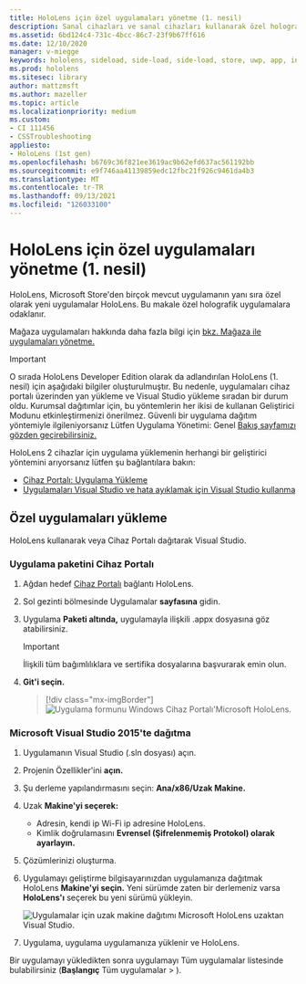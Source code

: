```yaml
---
title: HoloLens için özel uygulamaları yönetme (1. nesil)
description: Sanal cihazları ve sanal cihazları kullanarak özel holografik uygulamaları HoloLens yüklemeyi, kaldırmayı ve Cihaz Portalı Visual Studio.
ms.assetid: 6bd124c4-731c-4bcc-86c7-23f9b67ff616
ms.date: 12/10/2020
manager: v-miegge
keywords: hololens, sideload, side-load, side-load, store, uwp, app, install
ms.prod: hololens
ms.sitesec: library
author: mattzmsft
ms.author: mazeller
ms.topic: article
ms.localizationpriority: medium
ms.custom:
- CI 111456
- CSSTroubleshooting
appliesto:
- HoloLens (1st gen)
ms.openlocfilehash: b6769c36f821ee3619ac9b62efd637ac561192bb
ms.sourcegitcommit: e9f746aa41139859edc12fbc21f926c9461da4b3
ms.translationtype: MT
ms.contentlocale: tr-TR
ms.lasthandoff: 09/13/2021
ms.locfileid: "126033100"
---
```

# <a name="manage-custom-apps-for-hololens-1st-gen"></a>HoloLens için özel uygulamaları yönetme (1. nesil)

HoloLens, Microsoft Store'den birçok mevcut uygulamanın yanı sıra özel olarak yeni uygulamalar HoloLens. Bu makale özel holografik uygulamalara odaklanır.  

Mağaza uygulamaları hakkında daha fazla bilgi için [bkz. Mağaza ile uygulamaları yönetme.](holographic-store-apps.md)

> [!IMPORTANT]
> O sırada HoloLens Developer Edition olarak da adlandırılan HoloLens (1. nesil) için aşağıdaki bilgiler oluşturulmuştır. Bu nedenle, uygulamaları cihaz portalı üzerinden yan yükleme ve Visual Studio yükleme sıradan bir durum oldu. Kurumsal dağıtımlar için, bu yöntemlerin her ikisi de kullanan Geliştirici Modunu etkinleştirmenizi önerilmez. Güvenli bir uygulama dağıtım yöntemiyle ilgileniyorsanız Lütfen Uygulama Yönetimi: Genel [Bakış sayfamızı gözden geçirebilirsiniz.](app-deploy-overview.md)
>
> HoloLens 2 cihazlar için uygulama yüklemenin herhangi bir geliştirici yöntemini arıyorsanız lütfen şu bağlantılara bakın:
>
> - [Cihaz Portalı: Uygulama Yükleme](/windows/mixed-reality/develop/platform-capabilities-and-apis/using-the-windows-device-portal#installing-an-app)
> - [Uygulamaları Visual Studio ve hata ayıklamak için Visual Studio kullanma](/windows/mixed-reality/develop/platform-capabilities-and-apis/using-visual-studio)

## <a name="install-custom-apps"></a>Özel uygulamaları yükleme

HoloLens kullanarak veya Cihaz Portalı dağıtarak Visual Studio.

### <a name="installing-an-application-package-with-the-device-portal"></a>Uygulama paketini Cihaz Portalı

1. Ağdan hedef [Cihaz Portalı](/windows/mixed-reality/using-the-windows-device-portal) bağlantı HoloLens.

1. Sol gezinti bölmesinde Uygulamalar **sayfasına** gidin.

1. Uygulama **Paketi altında,** uygulamayla ilişkili .appx dosyasına göz atabilirsiniz.

   > [!IMPORTANT]
   > İlişkili tüm bağımlılıklara ve sertifika dosyalarına başvurarak emin olun.

1. **Git'i seçin.**

   > [!div class="mx-imgBorder"]
   > ![Uygulama formunu Windows Cihaz Portalı'Microsoft HoloLens.](images/deviceportal-appmanager.jpg)

### <a name="deploying-from-microsoft-visual-studio-2015"></a>Microsoft Visual Studio 2015'te dağıtma

1. Uygulamanın Visual Studio (.sln dosyası) açın.

1. Projenin Özellikler'ini **açın.**

1. Şu derleme yapılandırmasını seçin: **Ana/x86/Uzak Makine.**

1. Uzak **Makine'yi seçerek:**
   - Adresin, kendi ip Wi-Fi ip adresine HoloLens.
   - Kimlik doğrulamasını **Evrensel (Şifrelenmemiş Protokol) olarak ayarlayın.**
   
1. Çözümlerinizi oluşturma.

1. Uygulamayı geliştirme bilgisayarınızdan uygulamanıza dağıtmak HoloLens **Makine'yi seçin.** Yeni sürümde zaten bir derlemeniz varsa **HoloLens'ı** seçerek bu yeni sürümü yükleyin.  

   ![Uygulamalar için uzak makine dağıtımı Microsoft HoloLens uzaktan Visual Studio.](images/vs2015-remotedeployment.jpg)  
   
1. Uygulama, uygulama uygulamanıza yüklenir ve HoloLens.

Bir uygulamayı yükledikten sonra uygulamayı Tüm uygulamalar listesinde bulabilirsiniz  (**Başlangıç** Tüm uygulamalar  >  ).
